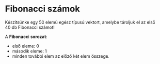 ﻿# Fibonacci számok

Készítsünke egy 50 elemű egész típusú vektort, amelybe tároljuk el az első 40 db Fibonacci számot!

A **Fibonacci sorozat**:
- első eleme:    0
- második eleme: 1
- minden további elem az előző két elem összege.


